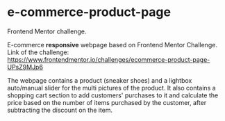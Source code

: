 # e-commerce-product-page
Frontend Mentor challenge.

E-commerce **responsive** webpage based on Frontend Mentor Challenge.
Link of the challenge: https://www.frontendmentor.io/challenges/ecommerce-product-page-UPsZ9MJp6

The webpage contains a product (sneaker shoes) and a lightbox auto/manual slider for the multi pictures of the product.
It also contains a shopping cart section to add customers' purchases to it and calculate the price based on the number of items purchased by the customer, after subtracting the discount on the item.
